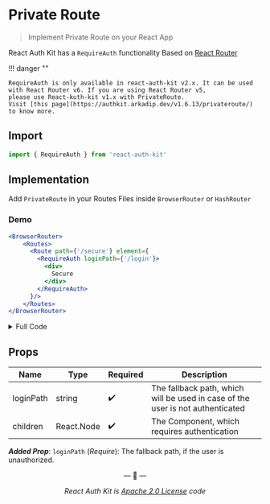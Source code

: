 # Private Route

> Implement Private Route on your React App

React Auth Kit has a `RequireAuth` functionality Based on [React Router](https://reactrouter.com/)

!!! danger ""

    RequireAuth is only available in react-auth-kit v2.x. It can be used with React Router v6. If you are using React Router v5,
    please use React-kuth-kit v1.x with PrivateRoute.
    Visit [this page](https://authkit.arkadip.dev/v1.6.13/privateroute/) to know more.

<div data-ea-publisher="authkitarkadipme" data-ea-type="text" data-ea-keywords="web|react|javascript|python|database|node|mongo" id="privateroute"></div>

## Import

```js
import { RequireAuth } from 'react-auth-kit'
```

## Implementation

Add `PrivateRoute` in your Routes Files inside `BrowserRouter` or `HashRouter`

### Demo

```jsx
<BrowserRouter>
    <Routes>
      <Route path={'/secure'} element={
        <RequireAuth loginPath={'/login'}>
          <div>
            Secure
          </div>
        </RequireAuth>
      }/>
    </Routes>
</BrowserRouter>
```

<details>
    <summary>Full Code</summary>
    <br>

```jsx
import React from "react"
import {BrowserRouter, Route} from "react-router-dom"
import {PrivateRoute} from 'react-auth-kit'
import SecureComponent from "./SecureComponent";

const Routes = () => {
  return (
    <BrowserRouter>
      <Routes>
        <Route path={'/login'} element={<Login/>}/>
        <Route path={'/secure'} element={
          <RequireAuth loginPath={'/login'}>
            <SecureComponent/>
          </RequireAuth>
        }/>
      </Routes>
    </BrowserRouter>
  )
}
```
</details>

## Props

| Name      | Type       | Required           | Description                                                                    |
|-----------|------------|--------------------|--------------------------------------------------------------------------------|
| loginPath | string     | :heavy_check_mark: | The fallback path, which will be used in case of the user is not authenticated |
| children  | React.Node | :heavy_check_mark: | The Component, which requires authentication                                   |

***Added Prop***: `loginPath` (_Require_): The fallback path, if the user is unauthorized.

<p align="center">&mdash; 🔑  &mdash;</p>
<p align="center"><i>React Auth Kit is <a href="https://github.com/react-auth-kit/react-auth-kit/blob/master/LICENSE">Apache 2.0 License</a> code</i></p>
